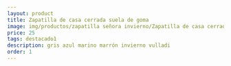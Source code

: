 ```yaml
---
layout: product
title: Zapatilla de casa cerrada suela de goma 
image: img/productos/zapatilla señora invierno/Zapatilla de casa cerrada suela de goma =25=destacado1=gris azul marino marrón invierno vulladi.webp
price: 25
tags: destacado1
description: gris azul marino marrón invierno vulladi
order: 1
---
```

